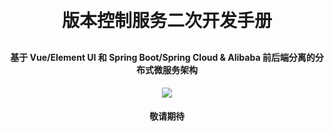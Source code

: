 <h1 align="center" style="margin: 30px 0 30px; font-weight: bold;">版本控制服务二次开发手册</h1>
<h4 align="center">基于 Vue/Element UI 和 Spring Boot/Spring Cloud & Alibaba 前后端分离的分布式微服务架构</h4>
<p align="center">
    <a href="http://imc.smartsolutions.com.cn/login"></a>
    <a href="http://imc.smartsolutions.com.cn/login"><img src="https://img.shields.io/badge/IMC-v3.5.0-brightgreen.svg"></a>	
</p>




<h4 align="center" >敬请期待</h4>